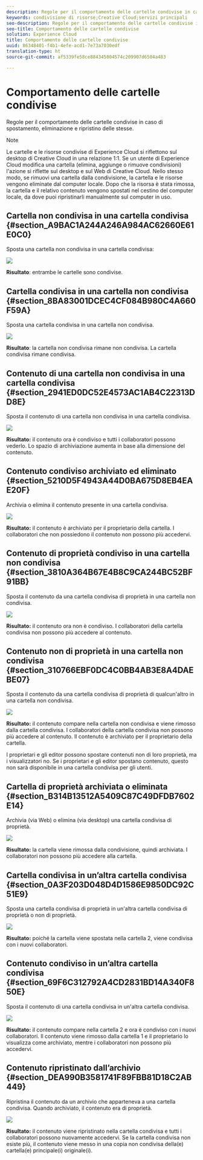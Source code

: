 ```yaml
---
description: Regole per il comportamento delle cartelle condivise in caso di spostamento, eliminazione e ripristino delle stesse.
keywords: condivisione di risorse;Creative Cloud;servizi principali
seo-description: Regole per il comportamento delle cartelle condivise in caso di spostamento, eliminazione e ripristino delle stesse.
seo-title: Comportamento delle cartelle condivise
solution: Experience Cloud
title: Comportamento delle cartelle condivise
uuid: 86348401-f4b1-4efe-acd1-7e73a7030edf
translation-type: ht
source-git-commit: af5339fe58ce884345804574c209907d6504a483

---
```



# Comportamento delle cartelle condivise

Regole per il comportamento delle cartelle condivise in caso di spostamento, eliminazione e ripristino delle stesse.

>[!NOTE]
>
>Le cartelle e le risorse condivise di Experience Cloud si riflettono sul desktop di Creative Cloud in una relazione 1:1. Se un utente di Experience Cloud modifica una cartella (elimina, aggiunge o rimuove condivisioni) l&#39;azione si riflette sul desktop e sul Web di Creative Cloud. Nello stesso modo, se rimuovi una cartella dalla condivisione, la cartella e le risorse vengono eliminate dal computer locale. Dopo che la risorsa è stata rimossa, la cartella e il relativo contenuto vengono spostati nel cestino del computer locale, da dove puoi ripristinarli manualmente sul computer in uso.

## Cartella non condivisa in una cartella condivisa {#section_A9BAC1A244A246A984AC62660E61E0C0}

Sposta una cartella non condivisa in una cartella condivisa:

![](assets/01_assets_move.png)

**Risultato**: entrambe le cartelle sono condivise.

## Cartella condivisa in una cartella non condivisa {#section_8BA83001DCEC4CF084B980C4A660F59A}

Sposta una cartella condivisa in una cartella non condivisa.

![](assets/02_assets_move.png)

**Risultato**: la cartella non condivisa rimane non condivisa. La cartella condivisa rimane condivisa.

## Contenuto di una cartella non condivisa in una cartella condivisa {#section_2941ED0DC52E4573AC1AB4C22313DD8E}

Sposta il contenuto di una cartella non condivisa in una cartella condivisa.

![](assets/03_assets_move.png)

**Risultato:** il contenuto ora è condiviso e tutti i collaboratori possono vederlo. Lo spazio di archiviazione aumenta in base alla dimensione del contenuto.

## Contenuto condiviso archiviato ed eliminato {#section_5210D5F4943A44D0BA675D8EB4EAE20F}

Archivia o elimina il contenuto presente in una cartella condivisa.

![](assets/04_assets_move.png)

**Risultato:** il contenuto è archiviato per il proprietario della cartella. I collaboratori che non possiedono il contenuto non possono più accedervi.

## Contenuto di proprietà condiviso in una cartella non condivisa {#section_3810A364B67E4B8C9CA244BC52BF91BB}

Sposta il contenuto da una cartella condivisa di proprietà in una cartella non condivisa.

![](assets/05_assets_move.png)

**Risultato:** il contenuto ora non è condiviso. I collaboratori della cartella condivisa non possono più accedere al contenuto.

## Contenuto non di proprietà in una cartella non condivisa {#section_310766EBF0DC4C0BB4AB3E8A4DAEBE07}

Sposta il contenuto da una cartella condivisa di proprietà di qualcun&#39;altro in una cartella non condivisa.

![](assets/06_assets_move.png)

**Risultato:** il contenuto compare nella cartella non condivisa e viene rimosso dalla cartella condivisa. I collaboratori della cartella condivisa non possono più accedere al contenuto. Il contenuto è archiviato per il proprietario della cartella.

I proprietari e gli editor possono spostare contenuti non di loro proprietà, ma i visualizzatori no. Se i proprietari e gli editor spostano contenuto, questo non sarà disponibile in una cartella condivisa per gli utenti.

## Cartella di proprietà archiviata o eliminata {#section_B314B13512A5409C87C49DFDB7602E14}

Archivia (via Web) o elimina (via desktop) una cartella condivisa di proprietà.

![](assets/07_assets_move.png)

**Risultato:** la cartella viene rimossa dalla condivisione, quindi archiviata. I collaboratori non possono più accedere alla cartella.

## Cartella condivisa in un’altra cartella condivisa {#section_0A3F203D048D4D1586E9850DC92C51E9}

Sposta una cartella condivisa di proprietà in un&#39;altra cartella condivisa di proprietà o non di proprietà.

![](assets/09_assets_move.png)

**Risultato:** poiché la cartella viene spostata nella cartella 2, viene condivisa con i nuovi collaboratori.

## Contenuto condiviso in un’altra cartella condivisa {#section_69F6C312792A4CD2831BD14A340F850E}

Sposta il contenuto di una cartella condivisa in un&#39;altra cartella condivisa.

![](assets/11_assets_move.png)

**Risultato:** il contenuto compare nella cartella 2 e ora è condiviso con i nuovi collaboratori. Il contenuto viene rimosso dalla cartella 1 e il proprietario lo visualizza come archiviato, mentre i collaboratori non possono più accedervi.

## Contenuto ripristinato dall’archivio {#section_DEA990B3581741F89FBB81D18C2AB449}

Ripristina il contenuto da un archivio che apparteneva a una cartella condivisa. Quando archiviato, il contenuto era di proprietà.

![](assets/12_assets_move.png)

**Risultato:** il contenuto viene ripristinato nella cartella condivisa e tutti i collaboratori possono nuovamente accedervi. Se la cartella condivisa non esiste più, il contenuto viene messo in una copia non condivisa della(e) cartella(e) principale(i) originale(i).
